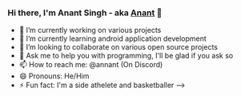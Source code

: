 ### Hi there, I'm Anant Singh - aka [Anant](https://github.com/annanttomar) 👋 

- 🔭 I’m currently working on various projects
- 🌱 I’m currently learning android application development
- 👯 I’m looking to collaborate on various open source projects
- 💬 Ask me to help you with programming, I'll be glad if you ask so
- 📫 How to reach me: @annant (On Discord)
- 😄 Pronouns: He/Him
- ⚡ Fun fact: I'm a side athelete and basketballer
-->
